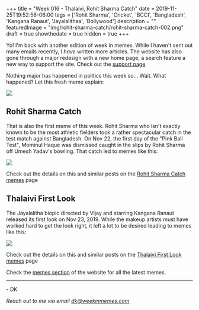 +++
title = "Week 016 - Thalaivi, Rohit Sharma Catch"
date = 2019-11-25T19:52:58-06:00
tags = ['Rohit Sharma', 'Cricket', 'BCCI', 'Bangladesh', 'Kangana Ranaut', 'Jayalalithaa', 'Bollywood']
description = ""
featuredImage = "img/rohit-sharma-catch/rohit-sharma-catch-002.png"
draft = true
showthedate = true
hidden = true
+++

Yo! I'm back with another edition of week in memes. While I haven't sent out many emails recently, I *have* written more articles. The website has also gone through a major redesign with a new home page, a search feature a new way to support the site. Check out the [support page](support)

Nothing major has happened in politics this week so... Wait. What happened? Let this fresh meme explain:
<!--more-->

![](img/rohit-sharma-catch/rohit-sharma-catch-012.png)

## Rohit Sharma Catch

That is also the first meme of this week. Rohit Sharma who isn't exactly known to be the most athletic fielders took a rather spectacular catch in the test match against Bangladesh. On Nov 22, the first day of the "Pink Ball Test", Mominul Haque was dismissed caught in the slips by Rohit Sharma off Umesh Yadav's bowling. That catch led to memes like this:

![](img/rohit-sharma-catch/rohit-sharma-catch-002.png)

Check out the details on this and similar posts on the [Rohit Sharma Catch memes](memes/rohit-sharma-catch#memes) page

## Thalaivi First Look

The Jayalalitha biopic directed by Vijay and starring Kangana Ranaut released its first look on Nov 23, 2019. While the makeup artists must have worked hard to get the look right, it left a lot to be desired leading to memes like this:

![](img/thalaivi-first-look/thalaivi-first-look-016.png)

Check out the details on this and similar posts on the [Thalaivi First Look memes](memes/thalaivi-first-look#memes) page


Check the [memes section](memes) of the website for all the latest memes. 




---
\- DK

*Reach out to me via email [dk@weekinmemes.com](mailto:dk@weekinmemes.com)*